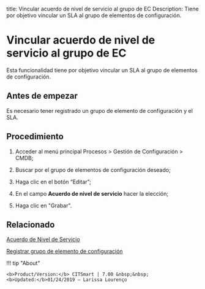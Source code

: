 title:  Vincular acuerdo de nivel de servicio al grupo de EC 
Description: Tiene por objetivo vincular un SLA al grupo de elementos de configuración.
# Vincular acuerdo de nivel de servicio al grupo de EC

Esta funcionalidad tiene por objetivo vincular un SLA al grupo de elementos de configuración.

Antes de empezar
----------------

Es necesario tener registrado un grupo de elemento de configuración y el SLA.

Procedimiento
-------------

1.  Acceder al menú principal Procesos \> Gestión de Configuración \> CMDB;

2.  Buscar por el grupo de elementos de configuración deseado;

3.  Haga clic en el botón “Editar”;

4.  En el campo **Acuerdo de nivel de servicio** hacer la elección;

5.  Haga clic en "Grabar".

Relacionado
----------------

[Acuerdo de Nivel de Servicio](/es-es/citsmart-7/processes/service-level/use/service-level-agreement.html)

[Registrar grupo de elemento de configuración](/es-es/citsmart-7/processes/configuration/configuration/register-configuration-item-group.html)

!!! tip "About"

    <b>Product/Version:</b> CITSmart | 7.00 &nbsp;&nbsp;
    <b>Updated:</b>01/24/2019 – Larissa Lourenço
